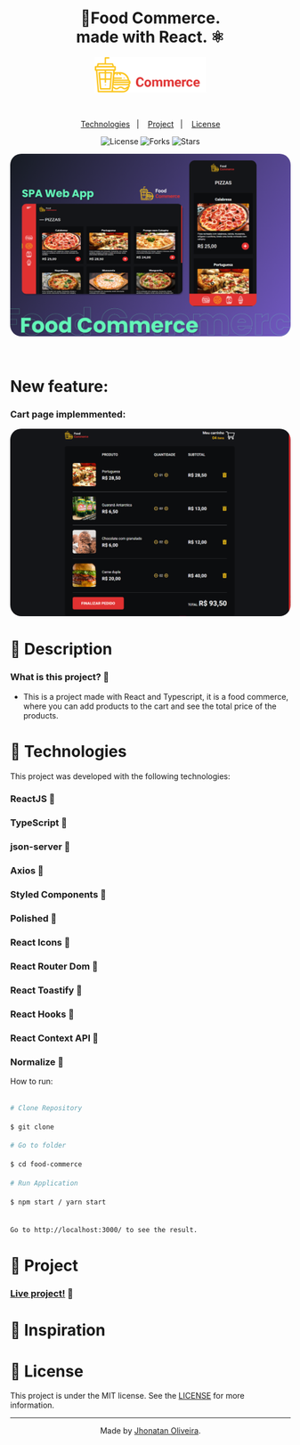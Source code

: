 <div align="center">
<h1 align="center">🍔Food Commerce.<br> made with React. ⚛</h1>
<img src="../src/assets/logo.svg" alt="logo" style="width: 200px;" />
</div>

&nbsp;

<p align="center">
  <a href="#Technologies">Technologies</a>&nbsp;&nbsp;&nbsp;|&nbsp;&nbsp;&nbsp;
  <a href="#Project">Project</a>&nbsp;&nbsp;&nbsp;|&nbsp;&nbsp;&nbsp;
  <a href="#License">License</a>
</p>

<p align="center">
 <img  src="https://img.shields.io/static/v1?label=license&message=MIT&color=04D361&labelColor=281F3D" alt="License" />
  <img src="https://img.shields.io/github/repo-size/jhonatan-oliveiradev/food-commerce?label=forks&message=MIT&color=04D361&labelColor=281F3D" alt="Forks" />
  <img src="https://img.shields.io/github/stars/jhonatan-oliveiradev/food-commerce?label=stars&message=MIT&color=04D361&labelColor=14061f" alt="Stars" />
</p>

<p align="center">
    <img style="border-radius: 20px;" src="./preview.png" alt="preview">
</p>

<br>

# New feature:

### Cart page implemmented:

<p align="center">
    <img style="border-radius: 20px;" src="./cart.png" alt="preview cart">
</p>

# 📄 Description

### What is this project? 📝

- This is a project made with React and Typescript, it is a food commerce, where you can add products to the cart and see the total price of the products.

# 🚀 Technologies

This project was developed with the following technologies:

### ReactJS 📝

### TypeScript 📝

### json-server 📝

### Axios 📝

### Styled Components 📝

### Polished 📝

### React Icons 📝

### React Router Dom 📝

### React Toastify 📝

### React Hooks 📝

### React Context API 📝

### Normalize 📝

How to run:

```bash

# Clone Repository

$ git clone

# Go to folder

$ cd food-commerce

# Run Application

$ npm start / yarn start


Go to http://localhost:3000/ to see the result.

```

# 🚧 Project

### [Live project!](https://) 🚀

# 🎨 Inspiration

# 📝 License

This project is under the MIT license. See the [LICENSE](../LICENSE.md) for more information.

<hr>

<p align="center">Made by <a href="https://jhonatanoliveira.com/" target="_blank">Jhonatan Oliveira</a>.</p>
